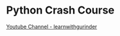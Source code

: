 # Python Crash Course

[Youtube Channel - learnwithgurinder](https://www.youtube.com/channel/UCj_bGCLTsgcG0OD33K03GuA?sub_confirmation=1)
